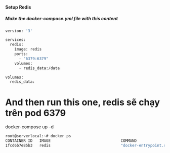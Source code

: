 #### Setup Redis

##### Make the docker-compose.yml file with this content 
```bash
version: '3'

services:
  redis:
    image: redis
    ports:
      - "6379:6379"
    volumes:
      - redis_data:/data

volumes:
  redis_data:
```

# And then run this one, redis sẽ chạy trên pod 6379
docker-compose up -d

```bash
root@serverlocal:~# docker ps
CONTAINER ID   IMAGE                               COMMAND                  CREATED              STATUS              PORTS                                       NAMES
1fcd6b7e85b3   redis                               "docker-entrypoint.s…"   About a minute ago   Up About a minute   0.0.0.0:6379->6379/tcp, :::6379->6379/tcp   ActsOne
```